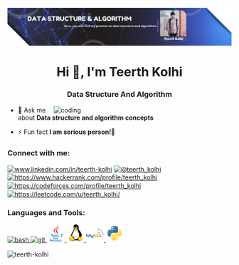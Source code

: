 ![logo](https://github.com/TEERTH-KOLHI/Data-Structure-and-Algorithm/blob/main/Data%20Structure%20and%20algo.png)
<h1 align="center">Hi 👋, I'm Teerth Kolhi</h1>
<h3 align="center">Data Structure And Algorithm</h3>

<img align="right" alt="coding" width="400" src= "https://www.optimalvirtualemployee.com/wp-content/uploads/2023/01/front-end-development.gif">

- 💬 Ask me about **Data structure and algorithm concepts**

- ⚡ Fun fact **I am serious person!🤗**

<h3 align="left">Connect with me:</h3>
<p align="left">
<a href="https://www.linkedin.com/in/teerth-kolhi/" target="blank"><img align="center" src="https://raw.githubusercontent.com/rahuldkjain/github-profile-readme-generator/master/src/images/icons/Social/linked-in-alt.svg" alt="www.linkedin.com/in/teerth-kolhi" height="30" width="40" /></a>
<a href="https://medium.com/@Teerth_kolhi" target="https://medium.com/@Teerth_kolhi"><img align="center" src="https://raw.githubusercontent.com/rahuldkjain/github-profile-readme-generator/master/src/images/icons/Social/medium.svg" alt="@teerth_kolhi" height="30" width="40" /></a>
<a href="https://www.hackerrank.com/profile/teerth_kolhi" target="https://www.hackerrank.com/profile/teerth_kolhi"><img align="center" src="https://raw.githubusercontent.com/rahuldkjain/github-profile-readme-generator/master/src/images/icons/Social/hackerrank.svg" alt="https://www.hackerrank.com/profile/teerth_kolhi" height="30" width="40" /></a>
<a href="https://codeforces.com/profile/Teerth_Kolhi" target="https://codeforces.com/profile/Teerth_Kolhi"><img align="center" src="https://raw.githubusercontent.com/rahuldkjain/github-profile-readme-generator/master/src/images/icons/Social/codeforces.svg" alt="https://codeforces.com/profile/teerth_kolhi" height="30" width="40" /></a>
<a href="https://leetcode.com/u/TEERTH_KOLHI/" target="https://leetcode.com/u/TEERTH_KOLHI/"><img align="center" src="https://raw.githubusercontent.com/rahuldkjain/github-profile-readme-generator/master/src/images/icons/Social/leet-code.svg" alt="https://leetcode.com/u/teerth_kolhi/" height="30" width="40" /></a>
</p>

<h3 align="left">Languages and Tools:</h3>
<p align="left"> <a href="https://www.gnu.org/software/bash/" target="_blank" rel="noreferrer"> <img src="https://www.vectorlogo.zone/logos/gnu_bash/gnu_bash-icon.svg" alt="bash" width="40" height="40"/> </a> <a href="https://git-scm.com/" target="_blank" rel="noreferrer"> <img src="https://www.vectorlogo.zone/logos/git-scm/git-scm-icon.svg" alt="git" width="40" height="40"/> </a> <a href="https://www.java.com" target="_blank" rel="noreferrer"> <img src="https://raw.githubusercontent.com/devicons/devicon/master/icons/java/java-original.svg" alt="java" width="40" height="40"/> </a> <a href="https://www.linux.org/" target="_blank" rel="noreferrer"> <img src="https://raw.githubusercontent.com/devicons/devicon/master/icons/linux/linux-original.svg" alt="linux" width="40" height="40"/> </a> <a href="https://www.mysql.com/" target="_blank" rel="noreferrer"> <img src="https://raw.githubusercontent.com/devicons/devicon/master/icons/mysql/mysql-original-wordmark.svg" alt="mysql" width="40" height="40"/> </a> <a href="https://www.python.org" target="_blank" rel="noreferrer"> <img src="https://raw.githubusercontent.com/devicons/devicon/master/icons/python/python-original.svg" alt="python" width="40" height="40"/> </a> </p>

<p><img align="center" src="https://github-readme-stats.vercel.app/api/top-langs?username=teerth-kolhi&show_icons=true&locale=en&layout=compact" alt="teerth-kolhi" /></p>
